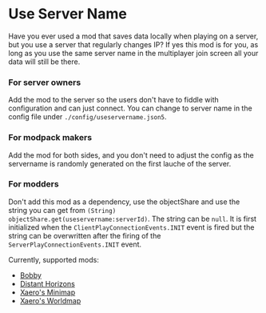 # Use Server Name

Have you ever used a mod that saves data locally when playing on a server, 
but you use a server that regularly changes IP?
If yes this mod is for you,
as long as you use the same server name in the multiplayer join screen all your data will still be there.

### For server owners
Add the mod to the server so the users don't have to fiddle with configuration and can just connect.
You can change to server name in the config file under ``./config/useservername.json5``.

### For modpack makers
Add the mod for both sides,
and you don't need to adjust the config as the servername is randomly generated on the first lauche of the server.

### For modders
Don't add this mod as a dependency, use the objectShare and use the string you can get from
``(String) objectShare.get(useservername:serverId)``. The string can be ``null``.
It is first initialized when the ``ClientPlayConnectionEvents.INIT`` event is fired but the string can be overwritten
after the firing of the ``ServerPlayConnectionEvents.INIT`` event.

Currently, supported mods:

* [Bobby](https://modrinth.com/mod/bobby)
* [Distant Horizons](https://modrinth.com/mod/distanthorizons)
* [Xaero's Minimap](https://modrinth.com/mod/xaeros-minimap)
* [Xaero's Worldmap](https://modrinth.com/mod/xaeros-world-map)
